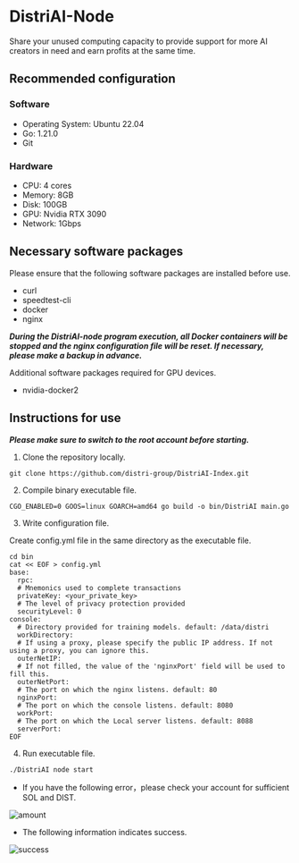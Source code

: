 # DistriAI-Node
Share your unused computing capacity to provide support for more AI creators in need and earn profits at the same time.

## Recommended configuration
### Software
- Operating System: Ubuntu 22.04
- Go: 1.21.0
- Git
### Hardware
- CPU: 4 cores
- Memory: 8GB
- Disk: 100GB
- GPU: Nvidia RTX 3090
- Network: 1Gbps

## Necessary software packages
Please ensure that the following software packages are installed before use.

- curl
- speedtest-cli
- docker
- nginx

***During the DistriAI-node program execution, all Docker containers will be stopped and the nginx configuration file will be reset. If necessary, please make a backup in advance.***

Additional software packages required for GPU devices.
- nvidia-docker2

## Instructions for use

***Please make sure to switch to the root account before starting.***

1. Clone the repository locally.

```
git clone https://github.com/distri-group/DistriAI-Index.git
```

2. Compile binary executable file.

```
CGO_ENABLED=0 GOOS=linux GOARCH=amd64 go build -o bin/DistriAI main.go
```

3. Write configuration file.

Create config.yml file in the same directory as the executable file.
```
cd bin
cat << EOF > config.yml
base:
  rpc:
  # Mnemonics used to complete transactions
  privateKey: <your_private_key>
  # The level of privacy protection provided
  securityLevel: 0
console:
  # Directory provided for training models. default: /data/distri
  workDirectory:
  # If using a proxy, please specify the public IP address. If not using a proxy, you can ignore this.
  outerNetIP:
  # If not filled, the value of the 'nginxPort' field will be used to fill this.
  outerNetPort:
  # The port on which the nginx listens. default: 80
  nginxPort:
  # The port on which the console listens. default: 8080
  workPort:
  # The port on which the Local server listens. default: 8088
  serverPort:
EOF
```

4. Run executable file.

```
./DistriAI node start
```

- If you have the following error，please check your account for sufficient SOL and DIST.

![amount](https://github.com/distri-group/DistriAI-Node/assets/122685398/fbc25da5-486b-4c4f-87b6-b555057ee5e7)

- The following information indicates success.

![success](https://github.com/distri-group/DistriAI-Node/assets/122685398/dd1458a6-04d8-429d-b921-c6491aa893d1)
